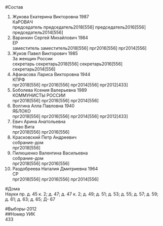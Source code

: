 #Состав  
1. Жукова Екатерина Викторовна 1987  
    КаРОВАЧ  
    председатель председатель2018[556] председатель2016[556] председатель2014[556]  
2. Варанкин Сергей Михайлович 1984  
    ЕР  
    заместитель заместитель2018[556] прг2016[556] прг2014[556]  
3. Жуков Павел Викторович 1985  
    За женщин России  
    секретарь секретарь2018[556] секретарь2016[556] секретарь2014[556]  
4. Афанасова Лариса Викторовна 1944  
    КПРФ  
    прг2018[556] прг2016[556] прг2014[556] прг2012[433]  
5. Боболева Ксения Валерьевна 1989  
    КОММУНИСТЫ РОССИИ  
    прг2018[556] прг2016[556] прг2014[556]  
6. Волгина Алла Павловна 1940  
    ЯБЛОКО  
    прг2018[556] прг2016[556] прг2014[556] прг2012[433]  
7. Евич Арина Анатольевна  
    Ново Вита  
    прг2018[556] прг2016[556]  
8. Красковский Петр Андреевич  
    собрание-дом  
    прг2018[556]  
9. Пилюшенко Валентина Васильевна  
    собрание-дом  
    прг2018[556] прг2016[556]  
10. Раздобреева Наталия Дмитриевна 1964  
    СР  
    прг2018[556] прг2016[556] прг2014[556]  

#Дома  
Науки пр. д. 45 к. 2; д. 47; д. 47 к. 2; д. 49; д. 51; д. 53; д. 55; д. 57; д. 59; д. 61; д. 63; д. 65; Д- 67  
  
#Выборы-2012  
##Номер УИК  
433  
